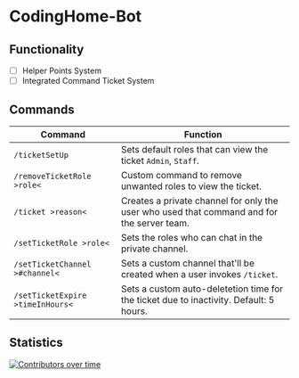 # CodingHome-Bot
## Functionality
- [ ] Helper Points System
- [ ] Integrated Command Ticket System
  
## Commands
| Command | Function |
|---------|----------|
| `/ticketSetUp` | Sets default roles that can view the ticket `Admin`, `Staff`. |
| `/removeTicketRole >role<` | Custom command to remove unwanted roles to view the ticket. |
| `/ticket >reason<` | Creates a private channel for only the user who used that command and for the server team. |
| `/setTicketRole >role<` | Sets the roles who can chat in the private channel. |
| `/setTicketChannel >#channel<` | Sets a custom channel that'll be created when a user invokes `/ticket`. |
| `/setTicketExpire >timeInHours<` | Sets a custom auto-deletetion time for the ticket due to inactivity. Default: 5 hours. |

## Statistics
[![Contributors over time](https://contributor-graph-api.apiseven.com/contributors-svg?chart=contributorOverTime&repo=Naereen/badges)](https://www.apiseven.com/en/contributor-graph?chart=contributorOverTime&repo=Naereen/badges)
